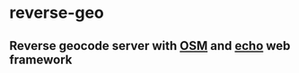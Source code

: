 # reverse-geo

## Reverse geocode server with [OSM](https://www.openstreetmap.org/) and  [echo](https://echo.labstack.com/) web framework